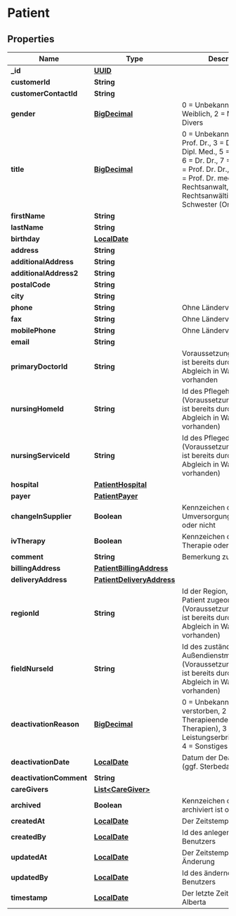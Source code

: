 # Patient

## Properties
Name | Type | Description | Notes
------------ | ------------- | ------------- | -------------
**_id** | [**UUID**](UUID.md) |  |  [optional]
**customerId** | **String** |  |  [optional]
**customerContactId** | **String** |  |  [optional]
**gender** | [**BigDecimal**](BigDecimal.md) | 0 &#x3D; Unbekannt, 1 &#x3D; Weiblich, 2 &#x3D; Männlich, 3 &#x3D; Divers |  [optional]
**title** | [**BigDecimal**](BigDecimal.md) | 0 &#x3D; Unbekannt, 1 &#x3D; Dr., 2 &#x3D; Prof. Dr., 3 &#x3D; Dipl. Ing., 4 &#x3D; Dipl. Med., 5 &#x3D; Dipl. Psych., 6 &#x3D; Dr. Dr., 7 &#x3D; Dr. med., 8 &#x3D; Prof. Dr. Dr., 9 &#x3D; Prof., 10 &#x3D; Prof. Dr. med., 11 &#x3D; Rechtsanwalt, 12 &#x3D; Rechtsanwältin, 13 &#x3D; Schwester (Orden) |  [optional]
**firstName** | **String** |  | 
**lastName** | **String** |  | 
**birthday** | [**LocalDate**](LocalDate.md) |  | 
**address** | **String** |  |  [optional]
**additionalAddress** | **String** |  |  [optional]
**additionalAddress2** | **String** |  |  [optional]
**postalCode** | **String** |  |  [optional]
**city** | **String** |  |  [optional]
**phone** | **String** | Ohne Ländervorwahl |  [optional]
**fax** | **String** | Ohne Ländervorwahl |  [optional]
**mobilePhone** | **String** | Ohne Ländervorwahl |  [optional]
**email** | **String** |  |  [optional]
**primaryDoctorId** | **String** | Voraussetzung, Alberta-Id ist bereits durch initialen Abgleich in WaWi vorhanden |  [optional]
**nursingHomeId** | **String** | Id des Pflegeheimes (Voraussetzung, Alberta-Id ist bereits durch initialen Abgleich in WaWi vorhanden) |  [optional]
**nursingServiceId** | **String** | Id des Pflegedienstes (Voraussetzung, Alberta-Id ist bereits durch initialen Abgleich in WaWi vorhanden) |  [optional]
**hospital** | [**PatientHospital**](PatientHospital.md) |  |  [optional]
**payer** | [**PatientPayer**](PatientPayer.md) |  |  [optional]
**changeInSupplier** | **Boolean** | Kennzeichen ob Umversorgungspatient oder nicht |  [optional]
**ivTherapy** | **Boolean** | Kennzeichen ob IV-Therapie oder nicht |  [optional]
**comment** | **String** | Bemerkung zum Patienten |  [optional]
**billingAddress** | [**PatientBillingAddress**](PatientBillingAddress.md) |  |  [optional]
**deliveryAddress** | [**PatientDeliveryAddress**](PatientDeliveryAddress.md) |  |  [optional]
**regionId** | **String** | Id der Region, der der Patient zugeordnet ist (Voraussetzung, Alberta-Id ist bereits durch initialen Abgleich in WaWi vorhanden) | 
**fieldNurseId** | **String** | Id des zuständingen Außendienstmitarbeiters (Voraussetzung, Alberta-Id ist bereits durch initialen Abgleich in WaWi vorhanden) |  [optional]
**deactivationReason** | [**BigDecimal**](BigDecimal.md) | 0 &#x3D; Unbekannt 1 &#x3D; Patient verstorben, 2 &#x3D; Therapieende (alle Therapien), 3 &#x3D; Leistungserbringerwechsel, 4 &#x3D; Sonstiges |  [optional]
**deactivationDate** | [**LocalDate**](LocalDate.md) | Datum der Deaktivierung (ggf. Sterbedatum) |  [optional]
**deactivationComment** | **String** |  |  [optional]
**careGivers** | [**List&lt;CareGiver&gt;**](CareGiver.md) |  |  [optional]
**archived** | **Boolean** | Kennzeichen ob Patient archiviert ist oder nicht |  [optional]
**createdAt** | [**LocalDate**](LocalDate.md) | Der Zeitstempel der Anlage |  [optional]
**createdBy** | [**LocalDate**](LocalDate.md) | Id des anlegenden Benutzers |  [optional]
**updatedAt** | [**LocalDate**](LocalDate.md) | Der Zeitstempel der letzten Änderung |  [optional]
**updatedBy** | [**LocalDate**](LocalDate.md) | Id des ändernden Benutzers |  [optional]
**timestamp** | [**LocalDate**](LocalDate.md) | Der letzte Zeitstempel in Alberta |  [optional]
